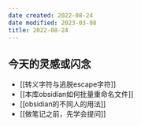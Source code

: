 ```yaml
---
date created: 2022-08-24
date modified: 2023-03-08
title: 2022-08-24
---
```


## 今天的灵感或闪念

- [[转义字符与逃脱escape字符]]
- [[本库obsidian如何批量重命名文件]]
- [[obsidian的不同人的用法]]
- [[做笔记之前，先学会提问]]
